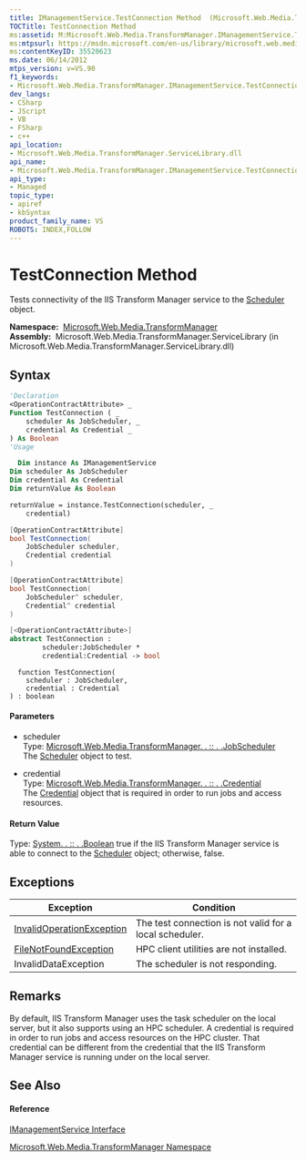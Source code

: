 ```yaml
---
title: IManagementService.TestConnection Method  (Microsoft.Web.Media.TransformManager)
TOCTitle: TestConnection Method
ms:assetid: M:Microsoft.Web.Media.TransformManager.IManagementService.TestConnection(Microsoft.Web.Media.TransformManager.JobScheduler,Microsoft.Web.Media.TransformManager.Credential)
ms:mtpsurl: https://msdn.microsoft.com/en-us/library/microsoft.web.media.transformmanager.imanagementservice.testconnection(v=VS.90)
ms:contentKeyID: 35520623
ms.date: 06/14/2012
mtps_version: v=VS.90
f1_keywords:
- Microsoft.Web.Media.TransformManager.IManagementService.TestConnection
dev_langs:
- CSharp
- JScript
- VB
- FSharp
- c++
api_location:
- Microsoft.Web.Media.TransformManager.ServiceLibrary.dll
api_name:
- Microsoft.Web.Media.TransformManager.IManagementService.TestConnection
api_type:
- Managed
topic_type:
- apiref
- kbSyntax
product_family_name: VS
ROBOTS: INDEX,FOLLOW
---
```


# TestConnection Method

Tests connectivity of the IIS Transform Manager service to the [Scheduler](scheduler-class-microsoft-web-media-transformmanager.md) object.

**Namespace:**  [Microsoft.Web.Media.TransformManager](microsoft-web-media-transformmanager-namespace.md)  
**Assembly:**  Microsoft.Web.Media.TransformManager.ServiceLibrary (in Microsoft.Web.Media.TransformManager.ServiceLibrary.dll)

## Syntax

``` vb
'Declaration
<OperationContractAttribute> _
Function TestConnection ( _
    scheduler As JobScheduler, _
    credential As Credential _
) As Boolean
'Usage

  Dim instance As IManagementService
Dim scheduler As JobScheduler
Dim credential As Credential
Dim returnValue As Boolean

returnValue = instance.TestConnection(scheduler, _
    credential)
```

``` csharp
[OperationContractAttribute]
bool TestConnection(
    JobScheduler scheduler,
    Credential credential
)
```

``` c++
[OperationContractAttribute]
bool TestConnection(
    JobScheduler^ scheduler, 
    Credential^ credential
)
```

``` fsharp
[<OperationContractAttribute>]
abstract TestConnection : 
        scheduler:JobScheduler * 
        credential:Credential -> bool 
```

``` jscript
  function TestConnection(
    scheduler : JobScheduler, 
    credential : Credential
) : boolean
```

#### Parameters

  - scheduler  
    Type: [Microsoft.Web.Media.TransformManager. . :: . .JobScheduler](jobscheduler-class-microsoft-web-media-transformmanager.md)  
    The [Scheduler](scheduler-class-microsoft-web-media-transformmanager.md) object to test.  

<!-- end list -->

  - credential  
    Type: [Microsoft.Web.Media.TransformManager. . :: . .Credential](credential-class-microsoft-web-media-transformmanager.md)  
    The [Credential](credential-class-microsoft-web-media-transformmanager.md) object that is required in order to run jobs and access resources.  

#### Return Value

Type: [System. . :: . .Boolean](https://msdn.microsoft.com/en-us/library/a28wyd50\(v=vs.90\))  
true if the IIS Transform Manager service is able to connect to the [Scheduler](scheduler-class-microsoft-web-media-transformmanager.md) object; otherwise, false.  

## Exceptions

|Exception|Condition|
|--- |--- |
|[InvalidOperationException](https://msdn.microsoft.com/en-us/library/2asft85a(v=vs.90))|The test connection is not valid for a local scheduler.|
|[FileNotFoundException](https://msdn.microsoft.com/en-us/library/dzyy5k3x(v=vs.90))|HPC client utilities are not installed.|
|InvalidDataException|The scheduler is not responding.|


## Remarks

By default, IIS Transform Manager uses the task scheduler on the local server, but it also supports using an HPC scheduler. A credential is required in order to run jobs and access resources on the HPC cluster. That credential can be different from the credential that the IIS Transform Manager service is running under on the local server.

## See Also

#### Reference

[IManagementService Interface](imanagementservice-interface-microsoft-web-media-transformmanager.md)

[Microsoft.Web.Media.TransformManager Namespace](microsoft-web-media-transformmanager-namespace.md)

